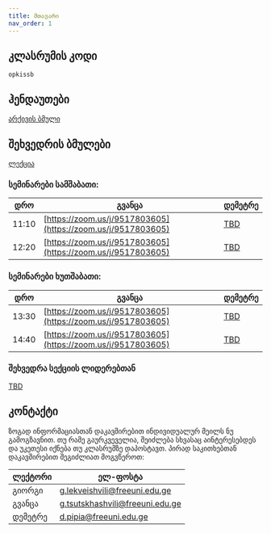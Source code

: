 ```yaml
---
title: მთავარი
nav_order: 1
---
```

## კლასრუმის კოდი
`opkissb`

## ჰენდაუთები
[არქივის ბმული](https://drive.google.com/file/d/1OBZd9R8r8N0AC-Ddn1Y4DS54_cp1_jB4)

## შეხვედრის ბმულები

[ლექცია](https://zoom.us/j/3274885370)

### სემინარები სამშაბათი:

| დრო | გვანცა | დემეტრე |
|---|---|---|
| 11:10 | [https://zoom.us/j/9517803605](https://zoom.us/j/9517803605) | [TBD](TBD) |
| 12:20 | [https://zoom.us/j/9517803605](https://zoom.us/j/9517803605) | [TBD](TBD) |

### სემინარები ხუთშაბათი:

| დრო | გვანცა | დემეტრე |
|---|---|---|
| 13:30 | [https://zoom.us/j/9517803605](https://zoom.us/j/9517803605) | [TBD](TBD) |
| 14:40 | [https://zoom.us/j/9517803605](https://zoom.us/j/9517803605) | [TBD](TBD) |

### შეხვედრა სექციის ლიდერებთან
[TBD](TBD)

## კონტაქტი
ზოგად ინფორმაციასთან დაკავშირებით ინდივიდუალურ მეილს ნუ გამოგზავნით. თუ რამე გაურკვეველია, შეიძლება სხვასაც აინტერესებდეს და უკეთესი იქნება თუ კლასრუმზე დაპოსტავთ.
პირად საკითხებთან დაკავშირებით შეგიძლიათ მოგვწეროთ:

| ლექტორი | ელ-ფოსტა |
|---|---|
| გიორგი | [g.lekveishvili@freeuni.edu.ge](mailto:g.lekveishvili@freeuni.edu.ge) |
| გვანცა | [g.tsutskhashvili@freeuni.edu.ge](mailto:g.tsutskhashvili@freeuni.edu.ge) |
| დემეტრე | [d.pipia@freeuni.edu.ge](mailto:d.pipia@freeuni.edu.ge) |
